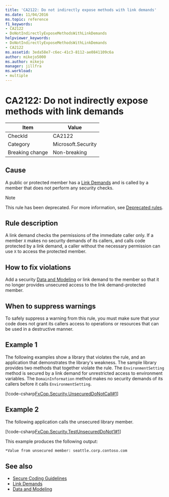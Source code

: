 ```yaml
---
title: 'CA2122: Do not indirectly expose methods with link demands'
ms.date: 11/04/2016
ms.topic: reference
f1_keywords:
- CA2122
- DoNotIndirectlyExposeMethodsWithLinkDemands
helpviewer_keywords:
- DoNotIndirectlyExposeMethodsWithLinkDemands
- CA2122
ms.assetid: 3eda58e7-c6ec-41c3-8112-ae0841109c6a
author: mikejo5000
ms.author: mikejo
manager: jillfra
ms.workload:
- multiple
---
```

# CA2122: Do not indirectly expose methods with link demands

|Item|Value|
|-|-|
|CheckId|CA2122|
|Category|Microsoft.Security|
|Breaking change|Non-breaking|

## Cause
A public or protected member has a [Link Demands](/dotnet/framework/misc/link-demands) and is called by a member that does not perform any security checks.

> [!NOTE]
> This rule has been deprecated. For more information, see [Deprecated rules](fxcop-unported-deprecated-rules.md).

## Rule description
A link demand checks the permissions of the immediate caller only. If a member `X` makes no security demands of its callers, and calls code protected by a link demand, a caller without the necessary permission can use `X` to access the protected member.

## How to fix violations
Add a security [Data and Modeling](/dotnet/framework/data/index) or link demand to the member so that it no longer provides unsecured access to the link demand-protected member.

## When to suppress warnings
To safely suppress a warning from this rule, you must make sure that your code does not grant its callers access to operations or resources that can be used in a destructive manner.

## Example 1
The following examples show a library that violates the rule, and an application that demonstrates the library's weakness. The sample library provides two methods that together violate the rule. The `EnvironmentSetting` method is secured by a link demand for unrestricted access to environment variables. The `DomainInformation` method makes no security demands of its callers before it calls `EnvironmentSetting`.

[!code-csharp[FxCop.Security.UnsecuredDoNotCall#1](../code-quality/codesnippet/CSharp/ca2122-do-not-indirectly-expose-methods-with-link-demands_1.cs)]

## Example 2
The following application calls the unsecured library member.

[!code-csharp[FxCop.Security.TestUnsecuredDoNot1#1](../code-quality/codesnippet/CSharp/ca2122-do-not-indirectly-expose-methods-with-link-demands_2.cs)]

This example produces the following output:

```txt
*Value from unsecured member: seattle.corp.contoso.com
```

## See also

- [Secure Coding Guidelines](/dotnet/standard/security/secure-coding-guidelines)
- [Link Demands](/dotnet/framework/misc/link-demands)
- [Data and Modeling](/dotnet/framework/data/index)
